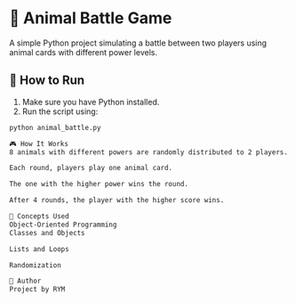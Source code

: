 # 🐾 Animal Battle Game

A simple Python project simulating a battle between two players using animal cards with different power levels.

## 🚀 How to Run

1. Make sure you have Python installed.
2. Run the script using:

```bash
python animal_battle.py

🎮 How It Works
8 animals with different powers are randomly distributed to 2 players.

Each round, players play one animal card.

The one with the higher power wins the round.

After 4 rounds, the player with the higher score wins.

🧠 Concepts Used
Object-Oriented Programming
Classes and Objects

Lists and Loops

Randomization

📄 Author
Project by RYM

